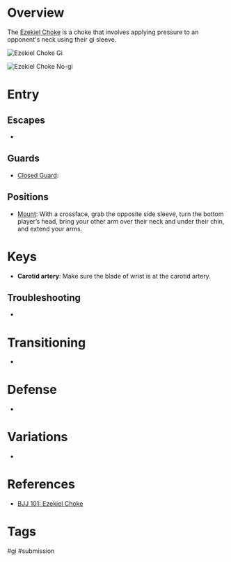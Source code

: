 # Overview
The <u>Ezekiel Choke</u> is a choke that involves applying pressure to an opponent's neck using their gi sleeve.

![Ezekiel Choke Gi](https://evolve-mma.com/wp-content/uploads/2021/10/bjj-ezekiel-choke.jpg)

![Ezekiel Choke No-gi](https://www.elitesports.com/cdn/shop/articles/ultimate-guide-to-set-up-the-ezekiel-choke.jpg?v=1719592963&width=1200)
# Entry
## Escapes
- 
## Guards
- [Closed Guard](obsidian://open?vault=Obsidian-BJJ-Notes&file=Guards%2FClosed%20Guard):
## Positions
- [Mount](obsidian://open?vault=Obsidian-BJJ-Notes&file=Positions%2FMount): With a crossface, grab the opposite side sleeve, turn the bottom player’s head, bring your other arm over their neck and under their chin, and extend your arms.
# Keys
- **Carotid artery**: Make sure the blade of wrist is at the carotid artery.
## Troubleshooting
- 
# Transitioning
- 
# Defense
- 
# Variations
- 
# References
- [BJJ 101: Ezekiel Choke](https://evolve-mma.com/blog/bjj-101-ezekiel-choke/)
# Tags
#gi #submission 
